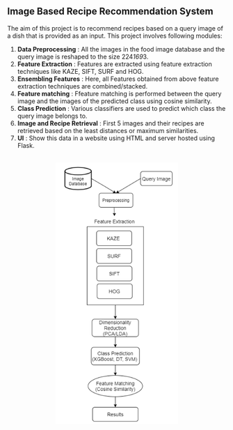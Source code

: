 ## Image Based Recipe Recommendation System

The aim of this project is to recommend recipes based on a query image of a dish that is provided as an input. This project involves following modules:
1. **Data Preprocessing** :  All the images in the food image database and the query image is reshaped to the size 224*169*3. 
2. **Feature Extraction** : Features are extracted using feature extraction techniques like KAZE, SIFT, SURF and HOG.
3. **Ensembling Features** : Here, all Features obtained from above feature extraction techniques are combined/stacked.
4. **Feature matching** : Ffeature matching is performed between the query image and the images of the predicted class using cosine similarity.
5. **Class Prediction** : Various classifiers are used to predict which class the query image belongs to.
7. **Image and Recipe Retrieval** : First 5 images and their recipes are retrieved based on the least distances or maximum similarities.
8. **UI** : Show this data in a website using HTML and server hosted using Flask.
<br>
<div align="center"><img src="Modules.png" height='600px'/></div>


